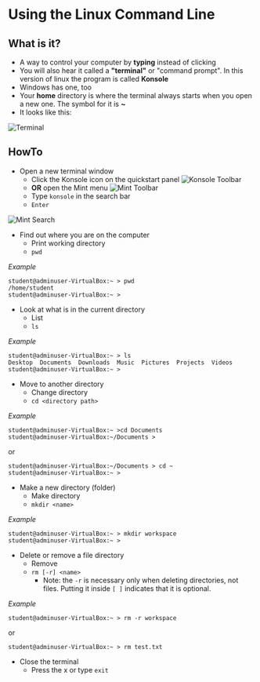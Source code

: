 # Using the Linux Command Line

## What is it? ##
- A way to control your computer by **typing** instead of clicking
- You will also hear it called a **"terminal"** or "command prompt".  In this version of linux the program is called **Konsole**
- Windows has one, too
- Your **home** directory is where the terminal always starts when you open a new one.  The symbol for it is **~**
- It looks like this: 

![Terminal](https://github.com/k0d3k1ttn/tutorial/blob/master/en/images/terminal.jpg)

## HowTo ##

- Open a new terminal window
	- Click the Konsole icon on the quickstart panel ![Konsole Toolbar](https://github.com/k0d3k1ttn/tutorial/blob/master/en/images/konsole_toolbar.jpg)
	- **OR** open the Mint menu ![Mint Toolbar](https://github.com/k0d3k1ttn/tutorial/blob/master/en/images/mint_toolbar.jpg)
	- Type ```konsole``` in the search bar
	- ```Enter```

![Mint Search](https://github.com/k0d3k1ttn/tutorial/blob/master/en/images/searchbar.jpg)

- Find out where you are on the computer
	- Print working directory
	- ```pwd```

*Example*

    student@adminuser-VirtualBox:~ > pwd
    /home/student
    student@adminuser-VirtualBox:~ >

- Look at what is in the current directory
	- List
	- ```ls```

*Example*

	student@adminuser-VirtualBox:~ > ls
	Desktop  Documents  Downloads  Music  Pictures  Projects  Videos
	student@adminuser-VirtualBox:~ >

- Move to another directory
	- Change directory
	- ```cd <directory path>```

*Example*

    student@adminuser-VirtualBox:~ >cd Documents
    student@adminuser-VirtualBox:~/Documents >
or

    student@adminuser-VirtualBox:~/Documents > cd ~
    student@adminuser-VirtualBox:~ >

- Make a new directory (folder)
	- Make directory
	- ```mkdir <name>```

*Example*

	student@adminuser-VirtualBox:~ > mkdir workspace
	student@adminuser-VirtualBox:~ >

- Delete or remove a file directory
	- Remove
	- ```rm [-r] <name>```
		- Note: the ```-r``` is necessary only when deleting directories, not files.  Putting it inside ```[ ]``` indicates that it is optional.

*Example*

	student@adminuser-VirtualBox:~ > rm -r workspace
or

	student@adminuser-VirtualBox:~ > rm test.txt

- Close the terminal
	- Press the x or type ```exit```